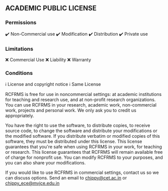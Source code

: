 ## ACADEMIC PUBLIC LICENSE

### Permissions
:heavy_check_mark: Non-Commercial use
:heavy_check_mark: Modification
:heavy_check_mark: Distribution
:heavy_check_mark: Private use

### Limitations
:x: Commercial Use
:x: Liability
:x: Warranty

### Conditions
:information_source: License and copyright notice
:information_source: Same License

RCFRMS is free for use in noncommercial settings: at academic institutions for teaching and research use, and at non-profit research organizations.
You can use RCFRMS in your research, academic work, non-commercial work, projects and personal work. We only ask you to credit us appropriately. 

You have the right to use the software, to distribute copies, to receive source code, to change the software and distribute your modifications or the modified software.
If you distribute verbatim or modified copies of this software, they must be distributed under this license.
This license guarantees that you're safe when using RCFRMS in your work, for teaching or research.
This license guarantees that RCFRMS will remain available free of charge for nonprofit use.
You can modify RCFRMS to your purposes, and you can also share your modifications.

If you would like to use RCFRMS in commercial settings, contact us so we can discuss options. Send an email to chippy@cet.ac.in or chippy_ece@mvjce.edu.in



